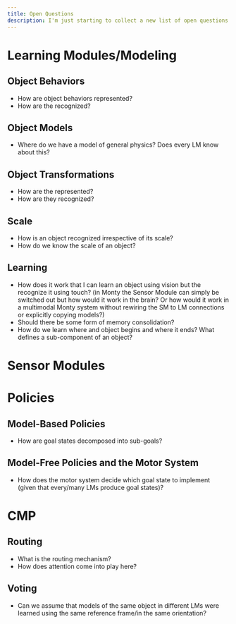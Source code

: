 ```yaml
---
title: Open Questions
description: I'm just starting to collect a new list of open questions here. Still a WIP
---
```


# Learning Modules/Modeling

## Object Behaviors

- How are object behaviors represented?
- How are the recognized?

## Object Models
- Where do we have a model of general physics? Does every LM know about this?

## Object Transformations

- How are the represented?
- How are they recognized?

## Scale

- How is an object recognized irrespective of its scale?
- How do we know the scale of an object?

## Learning
- How does it work that I can learn an object using vision but the recognize it using touch? (in Monty the Sensor Module can simply be switched out but how would it work in the brain? Or how would it work in a multimodal Monty system without rewiring the SM to LM connections or explicitly copying models?)
- Should there be some form of memory consolidation?
- How do we learn where and object begins and where it ends? What defines a sub-component of an object?

# Sensor Modules


# Policies
## Model-Based Policies
- How are goal states decomposed into sub-goals?

## Model-Free Policies and the Motor System
- How does the motor system decide which goal state to implement (given that every/many LMs produce goal states)?

# CMP

## Routing

- What is the routing mechanism? 
- How does attention come into play here?

## Voting
- Can we assume that models of the same object in different LMs were learned using the same reference frame/in the same orientation?